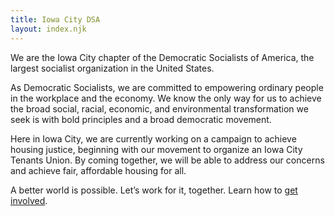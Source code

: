 ```yaml
---
title: Iowa City DSA
layout: index.njk
---
```


We are the Iowa City chapter of the Democratic Socialists of America, the largest socialist organization in the United States.

As Democratic Socialists, we are committed to empowering ordinary people in the workplace and the economy. We know the only way for us to achieve the broad social, racial, economic, and environmental transformation we seek is with bold principles and a broad democratic movement.

Here in Iowa City, we are currently working on a campaign to achieve housing justice, beginning with our movement to organize an Iowa City Tenants Union. By coming together, we will be able to address our concerns and achieve fair, affordable housing for all.


A better world is possible. Let’s work for it, together. Learn how to [get involved](./get_involved).


